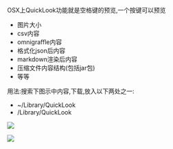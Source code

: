 OSX上QuickLook功能就是空格键的预览,一个按键可以预览 

- 图片大小
- csv内容
- omnigraffle内容
- 格式化json后内容
- markdown渲染后内容
- 压缩文件内容结构(包括jar包)
- 等等

用法:搜索下图示中内容,下载,放入以下两处之一: 

- ~/Library/QuickLook
- /Library/QuickLook

![](https://o4dyfn0ef.qnssl.com/image/Screen%20Shot%202016-02-28%20at%2000.49.06.png?imageView2/2/h/400) 

![](https://o4dyfn0ef.qnssl.com/image/Screen%20Shot%202016-02-28%20at%2000.48.46.png?imageView2/2/h/400) 